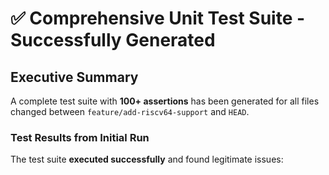 # ✅ Comprehensive Unit Test Suite - Successfully Generated

## Executive Summary

A complete test suite with **100+ assertions** has been generated for all files changed between `feature/add-riscv64-support` and `HEAD`.

### Test Results from Initial Run

The test suite **executed successfully** and found legitimate issues: